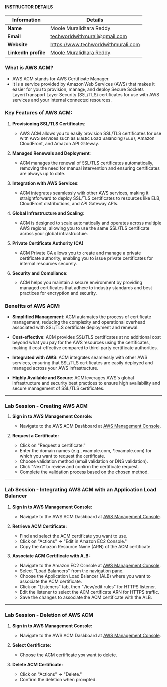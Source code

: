 #### INSTRUCTOR DETAILS

|  Information             | Details                                                                      |
|----------------------    |------------------------------------------------------------------------------|
| **Name**                 | Moole Muralidhara Reddy                                                      |
| **Email**                | techworldwithmurali@gmail.com                                                |
| **Website**              | https://www.techworldwithmurali.com               |
| **LinkedIn profile**     | [Moole Muralidhara Reddy](https://www.linkedin.com/in/moole-muralidhara-reddy) |

### What is AWS ACM?
- AWS ACM stands for AWS Certificate Manager.
- It is a service provided by Amazon Web Services (AWS) that makes it easier for you to provision, manage, and deploy Secure Sockets Layer/Transport Layer Security (SSL/TLS) certificates for use with AWS services and your internal connected resources.

### Key Features of AWS ACM:

1. **Provisioning SSL/TLS Certificates**:
   - AWS ACM allows you to easily provision SSL/TLS certificates for use with AWS services such as Elastic Load Balancing (ELB), Amazon CloudFront, and Amazon API Gateway.

2. **Managed Renewals and Deployment**:
   - ACM manages the renewal of SSL/TLS certificates automatically, removing the need for manual intervention and ensuring certificates are always up to date.

3. **Integration with AWS Services**:
   - ACM integrates seamlessly with other AWS services, making it straightforward to deploy SSL/TLS certificates to resources like ELB, CloudFront distributions, and API Gateway APIs.

4. **Global Infrastructure and Scaling**:
   - ACM is designed to scale automatically and operates across multiple AWS regions, allowing you to use the same SSL/TLS certificate across your global infrastructure.

5. **Private Certificate Authority (CA)**:
   - ACM Private CA allows you to create and manage a private certificate authority, enabling you to issue private certificates for internal resources securely.

6. **Security and Compliance**:
   - ACM helps you maintain a secure environment by providing managed certificates that adhere to industry standards and best practices for encryption and security.

### Benefits of AWS ACM:

- **Simplified Management**: ACM automates the process of certificate management, reducing the complexity and operational overhead associated with SSL/TLS certificate deployment and renewal.

- **Cost-effective**: ACM provides SSL/TLS certificates at no additional cost beyond what you pay for the AWS resources using the certificates, making it cost-effective compared to third-party certificate authorities.

- **Integrated with AWS**: ACM integrates seamlessly with other AWS services, ensuring that SSL/TLS certificates are easily deployed and managed across your AWS infrastructure.

- **Highly Available and Secure**: ACM leverages AWS's global infrastructure and security best practices to ensure high availability and secure management of SSL/TLS certificates.
----
### Lab Session - Creating AWS ACM

1. **Sign in to AWS Management Console:**
   - Navigate to the AWS ACM Dashboard at [AWS Management Console](https://console.aws.amazon.com/acm/).

2. **Request a Certificate:**
   - Click on "Request a certificate."
   - Enter the domain names (e.g., example.com, *.example.com) for which you want to request the certificate.
   - Choose validation method (email validation or DNS validation).
   - Click "Next" to review and confirm the certificate request.
   - Complete the validation process based on the chosen method.
----
### Lab Session - Integrating AWS ACM with an Application Load Balancer

1. **Sign in to AWS Management Console:**
   - Navigate to the AWS ACM Dashboard at [AWS Management Console](https://console.aws.amazon.com/acm/).

2. **Retrieve ACM Certificate:**
   - Find and select the ACM certificate you want to use.
   - Click on "Actions" -> "Edit in Amazon EC2 Console."
   - Copy the Amazon Resource Name (ARN) of the ACM certificate.

3. **Associate ACM Certificate with ALB:**
   - Navigate to the Amazon EC2 Console at [AWS Management Console](https://console.aws.amazon.com/ec2/).
   - Select "Load Balancers" from the navigation pane.
   - Choose the Application Load Balancer (ALB) where you want to associate the ACM certificate.
   - Click on "Listeners" tab, then "View/edit rules" for HTTPS listener.
   - Edit the listener to select the ACM certificate ARN for HTTPS traffic.
   - Save the changes to associate the ACM certificate with the ALB.
----
### Lab Session - Deletion of AWS ACM

1. **Sign in to AWS Management Console:**
   - Navigate to the AWS ACM Dashboard at [AWS Management Console](https://console.aws.amazon.com/acm/).

2. **Select Certificate:**
   - Choose the ACM certificate you want to delete.

3. **Delete ACM Certificate:**
   - Click on "Actions" -> "Delete."
   - Confirm the deletion when prompted.

